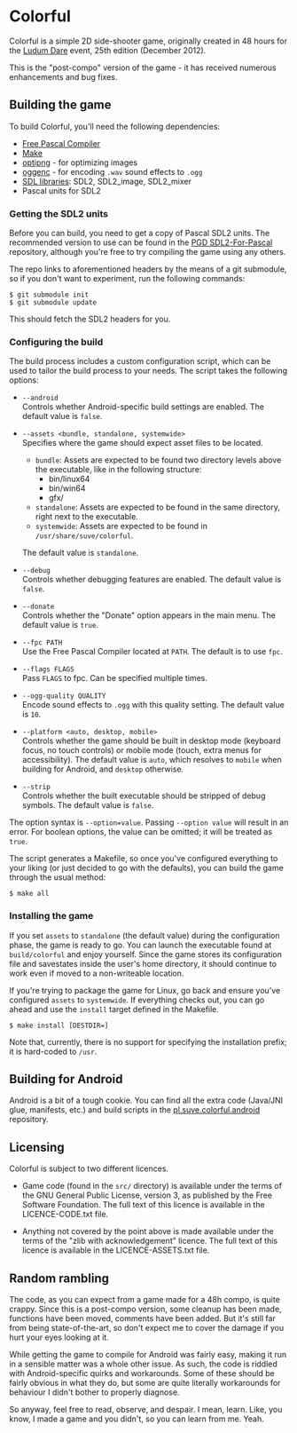 # Colorful

Colorful is a simple 2D side-shooter game, originally created in 48 hours
for the [Ludum Dare](https://ldjam.com) event, 25th edition (December 2012).

This is the "post-compo" version of the game - it has received numerous
enhancements and bug fixes.


## Building the game

To build Colorful, you'll need the following dependencies:

- [Free Pascal Compiler](https://freepascal.org)
- [Make](https://www.gnu.org/software/make/)
- [optipng](https://optipng.sourceforge.net/) - for optimizing images
- [oggenc](https://github.com/xiph/vorbis-tools) - for encoding `.wav` sound effects to `.ogg`
- [SDL libraries](https://libsdl.org): SDL2, SDL2\_image, SDL2\_mixer
- Pascal units for SDL2


### Getting the SDL2 units

Before you can build, you need to get a copy of Pascal SDL2 units.
The recommended version to use can be found in the
[PGD SDL2-For-Pascal](https://github.com/PascalGameDevelopment/SDL2-for-Pascal)
repository, although you're free to try compiling the game using any others.

The repo links to aforementioned headers by the means of a git submodule,
so if you don't want to experiment, run the following commands:

    $ git submodule init
    $ git submodule update

This should fetch the SDL2 headers for you.


### Configuring the build

The build process includes a custom configuration script,
which can be used to tailor the build process to your needs.
The script takes the following options:

- `--android`    
  Controls whether Android-specific build settings are enabled.
  The default value is `false`.

- `--assets <bundle, standalone, systemwide>`    
  Specifies where the game should expect asset files to be located.
  * `bundle`: Assets are expected to be found two directory levels
    above the executable, like in the following structure:
    - bin/linux64
    - bin/win64
    - gfx/
  * `standalone`: Assets are expected to be found in the same directory,
    right next to the executable.
  * `systemwide`: Assets are expected to be found
  in `/usr/share/suve/colorful`.

  The default value is `standalone`.

- `--debug`    
  Controls whether debugging features are enabled.
  The default value is `false`.

- `--donate`    
  Controls whether the "Donate" option appears in the main menu.
  The default value is `true`.

- `--fpc PATH`    
  Use the Free Pascal Compiler located at `PATH`.
  The default is to use `fpc`.

- `--flags FLAGS`    
  Pass `FLAGS` to fpc. Can be specified multiple times.

- `--ogg-quality QUALITY`    
  Encode sound effects to `.ogg` with this quality setting.
  The default value is `10`.

- `--platform <auto, desktop, mobile>`    
  Controls whether the game should be built in desktop mode (keyboard focus,
  no touch controls) or mobile mode (touch, extra menus for accessibility).
  The default value is `auto`, which resolves to `mobile` when building
  for Android, and `desktop` otherwise.

- `--strip`    
  Controls whether the built executable should be stripped of debug symbols.
  The default value is `false`.

The option syntax is `--option=value`.
Passing `--option value` will result in an error.
For boolean options, the value can be omitted; it will be treated as `true`.

The script generates a Makefile, so once you've configured everything
to your liking (or just decided to go with the defaults), you can build
the game through the usual method:

    $ make all


### Installing the game

If you set `assets` to `standalone` (the default value) during the
configuration phase, the game is ready to go. You can launch the executable
found at `build/colorful` and enjoy yourself. Since the game stores
its configuration file and savestates inside the user's home directory,
it should continue to work even if moved to a non-writeable location.

If you're trying to package the game for Linux, go back and ensure you've
configured `assets` to `systemwide`. If everything checks out, you can
go ahead and use the `install` target defined in the Makefile.

    $ make install [DESTDIR=]

Note that, currently, there is no support for specifying the installation prefix;
it is hard-coded to `/usr`.


## Building for Android

Android is a bit of a tough cookie.
You can find all the extra code (Java/JNI glue, manifests, etc.)
and build scripts in the
[pl.suve.colorful.android](https://github.com/suve/pl.suve.colorful.android)
repository.


## Licensing

Colorful is subject to two different licences.

- Game code (found in the `src/` directory) is available under the terms of the
GNU General Public License, version 3, as published by the Free Software Foundation.
The full text of this licence is available in the LICENCE-CODE.txt file.

- Anything not covered by the point above is made available under the terms
of the "zlib with acknowledgement" licence. The full text of this licence
is available in the LICENCE-ASSETS.txt file.


## Random rambling

The code, as you can expect from a game made for a 48h compo, is quite crappy.
Since this is a post-compo version, some cleanup has been made,
functions have been moved, comments have been added.
But it's still far from being state-of-the-art, so don't
expect me to cover the damage if you hurt your eyes looking at it.

While getting the game to compile for Android was fairly easy, making it run
in a sensible matter was a whole other issue. As such, the code is riddled
with Android-specific quirks and workarounds. Some of these should be fairly
obvious in what they do, but some are quite literally workarounds for
behaviour I didn't bother to properly diagnose.

So anyway, feel free to read, observe, and despair. I mean, learn.
Like, you know, I made a game and you didn't, so you can learn from me.
Yeah.
